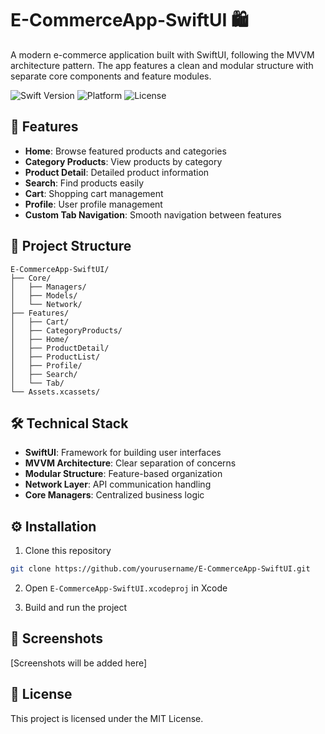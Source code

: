 # E-CommerceApp-SwiftUI 🛍️

A modern e-commerce application built with SwiftUI, following the MVVM architecture pattern. The app features a clean and modular structure with separate core components and feature modules.

![Swift Version](https://img.shields.io/badge/Swift-5.0-orange.svg)
![Platform](https://img.shields.io/badge/Platform-iOS-blue.svg)
![License](https://img.shields.io/badge/License-MIT-green.svg)

## 🌟 Features

- **Home**: Browse featured products and categories
- **Category Products**: View products by category
- **Product Detail**: Detailed product information
- **Search**: Find products easily
- **Cart**: Shopping cart management
- **Profile**: User profile management
- **Custom Tab Navigation**: Smooth navigation between features

## 📁 Project Structure

```
E-CommerceApp-SwiftUI/
├── Core/
│   ├── Managers/
│   ├── Models/
│   └── Network/
├── Features/
│   ├── Cart/
│   ├── CategoryProducts/
│   ├── Home/
│   ├── ProductDetail/
│   ├── ProductList/
│   ├── Profile/
│   ├── Search/
│   └── Tab/
└── Assets.xcassets/
```

## 🛠️ Technical Stack

- **SwiftUI**: Framework for building user interfaces
- **MVVM Architecture**: Clear separation of concerns
- **Modular Structure**: Feature-based organization
- **Network Layer**: API communication handling
- **Core Managers**: Centralized business logic

## ⚙️ Installation

1. Clone this repository
```bash
git clone https://github.com/yourusername/E-CommerceApp-SwiftUI.git
```

2. Open `E-CommerceApp-SwiftUI.xcodeproj` in Xcode

3. Build and run the project

## 📱 Screenshots

[Screenshots will be added here]

## 📝 License

This project is licensed under the MIT License.
